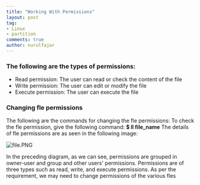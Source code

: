 ```yaml
---
title: "Working With Permissions"
layout: post
tag:
- Linux
- partition
comments: true
author: nurulfajar
---
```


### The following are the types of permissions:
+ Read permission: The user can read or check the content of the file
+ Write permission: The user can edit or modify the file
+ Execute permission: The user can execute the file

### Changing fle permissions
The following are the commands for changing the fle permissions:
To check the fle permission, give the following command:
**$ ll file_name**
The details of fle permissions are as seen in the following image:

![file.PNG]({{site.baseurl}}/assets/images/file.PNG)

In the preceding diagram, as we can see, permissions are grouped in owner-user
and group and other users' permissions. Permissions are of three types such as read,
write, and execute permissions. As per the requirement, we may need to change
permissions of the various fles
